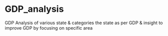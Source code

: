 # GDP_analysis
GDP Analysis of various state &amp; categories the state as per GDP &amp; insight to improve GDP by focusing on specific area
